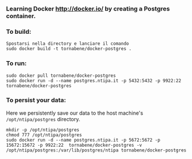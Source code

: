 ### Learning Docker http://docker.io/ by creating a Postgres container.

### To build:

	Spostarsi nella directory e lanciare il comando
    sudo docker build -t tornabene/docker-postgres .
  
### To run:

    sudo docker pull tornabene/docker-postgres
    sudo docker run -d --name postgres.ntipa.it -p 5432:5432 -p 9922:22  tornabene/docker-postgres
    
### To persist your data:

Here we persistently save our data to the host machine's ``/opt/ntipa/postgres`` directory.

    mkdir -p /opt/ntipa/postgres
    chmod 777 /opt/ntipa/postgres
    sudo docker run -d --name postgres.ntipa.it -p 5672:5672 -p 15672:15672 -p 9922:22  tornabene/docker-postgres -v /opt/ntipa/postgres:/var/lib/postgres/ntipa tornabene/docker-postgres